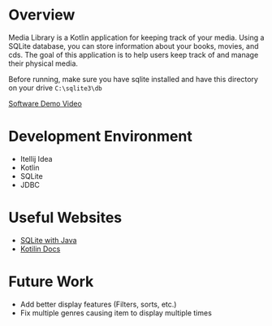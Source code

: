 # Overview
Media Library is a Kotlin application for keeping track of your media. Using a SQLite database, you can store information about your books, movies, and cds.
The goal of this application is to help users keep track of and manage their physical media.

Before running, make sure you have sqlite installed and have this directory on your drive ``` C:\sqlite3\db ```

[Software Demo Video](http://youtube.link.goes.here)

# Development Environment

* Itellij Idea
* Kotlin
* SQLite
* JDBC

# Useful Websites

* [SQLite with Java](https://www.sqlitetutorial.net/sqlite-java/)
* [Kotilin Docs](https://kotlinlang.org/)

# Future Work

* Add better display features (Filters, sorts, etc.)
* Fix multiple genres causing item to display multiple times
